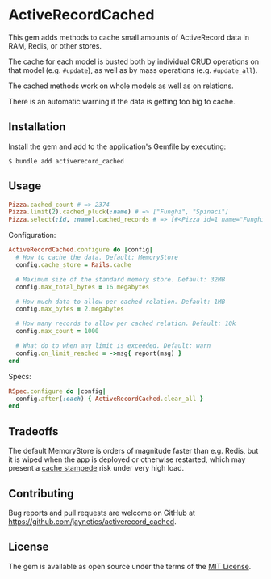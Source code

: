 # ActiveRecordCached

This gem adds methods to cache small amounts of ActiveRecord data in RAM, Redis, or other stores.

The cache for each model is busted both by individual CRUD operations on that model (e.g. `#update`), as well as by mass operations (e.g. `#update_all`).

The cached methods work on whole models as well as on relations.

There is an automatic warning if the data is getting too big to cache.

## Installation

Install the gem and add to the application's Gemfile by executing:

    $ bundle add activerecord_cached

## Usage

```ruby
Pizza.cached_count # => 2374
Pizza.limit(2).cached_pluck(:name) # => ["Funghi", "Spinaci"]
Pizza.select(:id, :name).cached_records # => [#<Pizza id=1 name="Funghi">, ...]
```

Configuration:

```ruby
ActiveRecordCached.configure do |config|
  # How to cache the data. Default: MemoryStore
  config.cache_store = Rails.cache

  # Maximum size of the standard memory store. Default: 32MB
  config.max_total_bytes = 16.megabytes

  # How much data to allow per cached relation. Default: 1MB
  config.max_bytes = 2.megabytes

  # How many records to allow per cached relation. Default: 10k
  config.max_count = 1000

  # What do to when any limit is exceeded. Default: warn
  config.on_limit_reached = ->msg{ report(msg) }
end
```

Specs:

```ruby
RSpec.configure do |config|
  config.after(:each) { ActiveRecordCached.clear_all }
end
```

## Tradeoffs

The default MemoryStore is orders of magnitude faster than e.g. Redis, but it is wiped when the app is deployed or otherwise restarted, which may present a [cache stampede](https://en.wikipedia.org/wiki/Cache_stampede) risk under very high load.

## Contributing

Bug reports and pull requests are welcome on GitHub at https://github.com/jaynetics/activerecord_cached.

## License

The gem is available as open source under the terms of the [MIT License](https://opensource.org/licenses/MIT).

